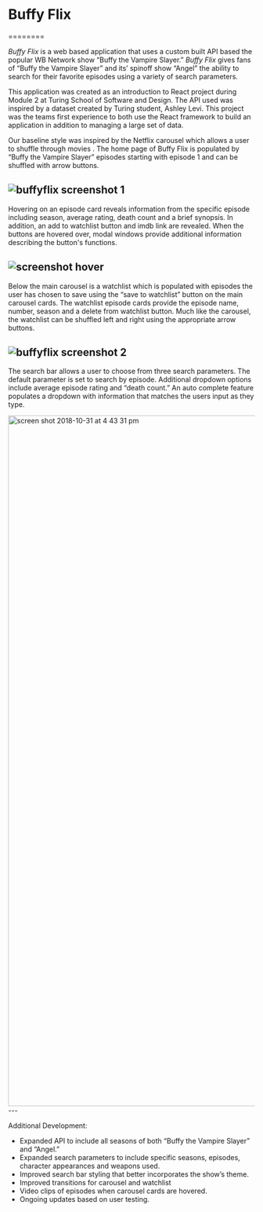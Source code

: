 # **Buffy Flix**
========


*Buffy Flix* is a web based application that uses a custom built API based the popular WB Network show “Buffy the Vampire Slayer.” *Buffy Flix*  gives fans of “Buffy the Vampire Slayer” and its’ spinoff show “Angel” the ability to search for their favorite episodes using a variety of search parameters.

This application was created as an introduction to React project during Module 2 at Turing School of Software and Design. The API used was inspired by a dataset created by Turing student, Ashley Levi. This project was the teams first experience to both use the React framework to build an application in addition to managing a large set of data.  

Our baseline style was inspired by the Netflix carousel which allows a user to shuffle through movies . The home page of Buffy Flix is populated by “Buffy the Vampire Slayer” episodes starting with episode 1 and can be shuffled with arrow buttons. 

![buffyflix screenshot 1](https://user-images.githubusercontent.com/36204045/47824237-7a500280-dd31-11e8-9da8-61820c4e353b.png)
---


Hovering on an episode card reveals information from the specific episode including season, average rating, death count and a brief synopsis. In addition, an add to watchlist button and imdb link are revealed.  When the buttons are hovered over, modal windows provide additional information describing the button's functions.

![screenshot hover](https://user-images.githubusercontent.com/36204045/47824277-b6836300-dd31-11e8-96b8-25ca2858a5f2.png)
---


Below the main carousel is a watchlist which is populated with episodes the user has chosen to save using the “save to watchlist” button on the main carousel cards. The  watchlist episode cards provide the episode name, number, season and a delete from watchlist button. Much like the carousel, the watchlist can be shuffled left and right using the appropriate arrow buttons.

![buffyflix screenshot 2](https://user-images.githubusercontent.com/36204045/47824264-a1a6cf80-dd31-11e8-89c0-f1bacd5c9522.png)
---


The search bar allows a user to choose from three search parameters. The default parameter is set to search by episode. Additional dropdown options include average episode rating and “death count.” An auto complete feature populates a dropdown with information that matches the users input as they type.   

<img width="1407" alt="screen shot 2018-10-31 at 4 43 31 pm" src="https://user-images.githubusercontent.com/36204045/47824289-cc912380-dd31-11e8-8241-bafbc01be9b3.png">
---


Additional Development:
* Expanded API to include all seasons of both “Buffy the Vampire Slayer” and  “Angel.”
* Expanded search parameters to include specific seasons, episodes, character appearances and weapons used.
* Improved search bar styling that better incorporates the show’s theme.
* Improved transitions for carousel and watchlist
* Video clips of episodes when carousel cards are hovered.
* Ongoing updates based on user testing.

